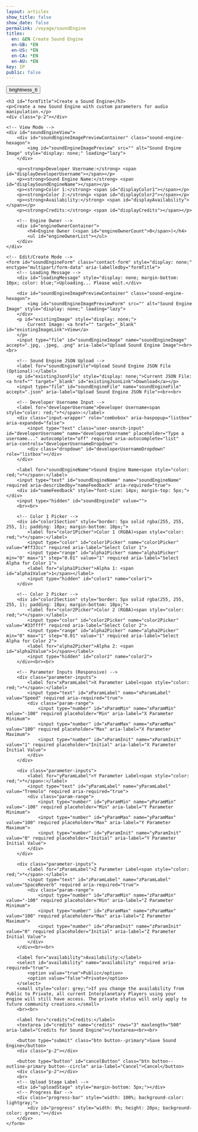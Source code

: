 ```yaml
---
layout: articles
show_title: false
show_date: false
permalink: /voyage/soundEngine
titles:
  en: &EN Create Sound Engine
  en-GB: *EN
  en-US: *EN
  en-CA: *EN
  en-AU: *EN
key: IP
public: false
---
```


<!-- Sound Engine Form Container -->
<div class="form-container">
    <div class="button-container">
        <div class="back-button-container">
            <a href="/voyage" title="Back to Voyage">
                <button id="backButton" class="btn button--outline-primary button--circle" aria-label="Back">
                    <span class="material-symbols-outlined">brightness_6</span>
                </button>
            </a>
        </div>
        <div class="edit-button-container">
            <button id="editButton" class="btn button--outline-primary button--circle" title="Edit Sound Engine" style="display: none;" aria-label="Edit">
                <span class="material-symbols-outlined">edit</span> 
            </button>
        </div>
    </div>

    <h3 id="formTitle">Create a Sound Engine</h3>
    <p>Create a new Sound Engine with custom parameters for audio manipulation.</p>
    <div class="p-2"></div>

    <!-- View Mode -->
    <div id="soundEngineView">
        <div id="soundEngineImagePreviewContainer" class="sound-engine-hexagon">
            <img id="soundEngineImagePreview" src="" alt="Sound Engine Image" style="display: none;" loading="lazy">
        </div>

        <p><strong>Developer Username:</strong> <span id="displayDeveloperUsername"></span></p>
        <p><strong>Sound Engine Name:</strong> <span id="displaySoundEngineName"></span></p>
        <p><strong>Color 1:</strong> <span id="displayColor1"></span></p>
        <p><strong>Color 2:</strong> <span id="displayColor2"></span></p>
        <p><strong>Availability:</strong> <span id="displayAvailability"></span></p>
        <p><strong>Credits:</strong> <span id="displayCredits"></span></p>

        <!-- Engine Owner -->
        <div id="engineOwnerContainer">
            <h4>Engine Owner (<span id="engineOwnerCount">0</span>)</h4>
            <ul id="engineOwnerList"></ul>
        </div>
    </div>

    <!-- Edit/Create Mode -->
    <form id="soundEngineForm" class="contact-form" style="display: none;" enctype="multipart/form-data" aria-labelledby="formTitle">
        <!-- Loading Message -->
        <div id="loadingMessage" style="display: none; margin-bottom: 10px; color: blue;">Uploading... Please wait.</div>

        <div id="soundEngineImagePreviewContainer" class="sound-engine-hexagon">
            <img id="soundEngineImagePreviewForm" src="" alt="Sound Engine Image" style="display: none;" loading="lazy">
        </div>
        <p id="existingImage" style="display: none;">
            Current Image: <a href="" target="_blank" id="existingImageLink">View</a>
        </p>
        <input type="file" id="soundEngineImage" name="soundEngineImage" accept=".jpg, .jpeg, .png" aria-label="Upload Sound Engine Image"><br><br>

        <!-- Sound Engine JSON Upload -->
        <label for="soundEngineFile">Upload Sound Engine JSON File (Optional):</label>
        <p id="existingJsonFile" style="display: none;">Current JSON File: <a href="" target="_blank" id="existingJsonLink">Download</a></p>
        <input type="file" id="soundEngineFile" name="soundEngineFile" accept=".json" aria-label="Upload Sound Engine JSON File"><br><br>

        <!-- Developer Username Input -->
        <label for="developerUsername">Developer Username<span style="color: red;">*</span>:</label>
        <div class="input-wrapper" role="combobox" aria-haspopup="listbox" aria-expanded="false">
            <input type="text" class="user-search-input" id="developerUsername" name="developerUsername" placeholder="Type a username..." autocomplete="off" required aria-autocomplete="list" aria-controls="developerUsernameDropdown">
            <div class="dropdown" id="developerUsernameDropdown" role="listbox"></div>
        </div>

        <label for="soundEngineName">Sound Engine Name<span style="color: red;">*</span>:</label>
        <input type="text" id="soundEngineName" name="soundEngineName" required aria-describedby="nameFeedback" aria-required="true">
        <div id="nameFeedback" style="font-size: 14px; margin-top: 5px;"></div>
        <input type="hidden" id="soundEngineId" value="">
        <br><br>

        <!-- Color 1 Picker -->
        <div id="color1Section" style="border: 5px solid rgba(255, 255, 255, 1); padding: 10px; margin-bottom: 10px;">
            <label for="color1Picker">Color 1 (RGBA)<span style="color: red;">*</span>:</label>
            <input type="color" id="color1Picker" name="color1Picker" value="#ff33cc" required aria-label="Select Color 1">
            <input type="range" id="alpha1Picker" name="alpha1Picker" min="0" max="1" step="0.01" value="1" required aria-label="Select Alpha for Color 1">
            <label for="alpha1Picker">Alpha 1: <span id="alpha1Value">1</span></label>
            <input type="hidden" id="color1" name="color1">
        </div>

        <!-- Color 2 Picker -->
        <div id="color2Section" style="border: 5px solid rgba(255, 255, 255, 1); padding: 10px; margin-bottom: 10px;">
            <label for="color2Picker">Color 2 (RGBA)<span style="color: red;">*</span>:</label>
            <input type="color" id="color2Picker" name="color2Picker" value="#33ffff" required aria-label="Select Color 2">
            <input type="range" id="alpha2Picker" name="alpha2Picker" min="0" max="1" step="0.01" value="1" required aria-label="Select Alpha for Color 2">
            <label for="alpha2Picker">Alpha 2: <span id="alpha2Value">1</span></label>
            <input type="hidden" id="color2" name="color2">
        </div><br><br>

        <!-- Parameter Inputs (Responsive) -->
        <div class="parameter-inputs">
            <label for="xParamLabel">X Parameter Label<span style="color: red;">*</span>:</label>
            <input type="text" id="xParamLabel" name="xParamLabel" value="Speed" required aria-required="true">
            <div class="param-range">
                <input type="number" id="xParamMin" name="xParamMin" value="-100" required placeholder="Min" aria-label="X Parameter Minimum">
                <input type="number" id="xParamMax" name="xParamMax" value="100" required placeholder="Max" aria-label="X Parameter Maximum">
                <input type="number" id="xParamInit" name="xParamInit" value="1" required placeholder="Initial" aria-label="X Parameter Initial Value">
            </div>
        </div>

        <div class="parameter-inputs">
            <label for="yParamLabel">Y Parameter Label<span style="color: red;">*</span>:</label>
            <input type="text" id="yParamLabel" name="yParamLabel" value="Tremolo" required aria-required="true">
            <div class="param-range">
                <input type="number" id="yParamMin" name="yParamMin" value="-100" required placeholder="Min" aria-label="Y Parameter Minimum">
                <input type="number" id="yParamMax" name="yParamMax" value="100" required placeholder="Max" aria-label="Y Parameter Maximum">
                <input type="number" id="yParamInit" name="yParamInit" value="0" required placeholder="Initial" aria-label="Y Parameter Initial Value">
            </div>
        </div>

        <div class="parameter-inputs">
            <label for="zParamLabel">Z Parameter Label<span style="color: red;">*</span>:</label>
            <input type="text" id="zParamLabel" name="zParamLabel" value="SpaceReverb" required aria-required="true">
            <div class="param-range">
                <input type="number" id="zParamMin" name="zParamMin" value="-100" required placeholder="Min" aria-label="Z Parameter Minimum">
                <input type="number" id="zParamMax" name="zParamMax" value="100" required placeholder="Max" aria-label="Z Parameter Maximum">
                <input type="number" id="zParamInit" name="zParamInit" value="0" required placeholder="Initial" aria-label="Z Parameter Initial Value">
            </div>
        </div><br><br>

        <label for="availability">Availability:</label>
        <select id="availability" name="availability" required aria-required="true">
            <option value="true">Public</option>
            <option value="false">Private</option>
        </select>
        <small style="color: grey;">If you change the availability from Public to Private, all current Interplanetary Players using your engine will still have access. The private status will only apply to future community creations.</small>
        <br><br>

        <label for="credits">Credits:</label>
        <textarea id="credits" name="credits" rows="3" maxlength="500" aria-label="Credits for Sound Engine"></textarea><br><br>

        <button type="submit" class="btn button--primary">Save Sound Engine</button>
        <div class="p-2"></div>

        <button type="button" id="cancelButton" class="btn button--outline-primary button--circle" aria-label="Cancel">Cancel</button>
        <div class="p-2"></div>
        <br>
        <!-- Upload Stage Label -->
        <div id="uploadStage" style="margin-bottom: 5px;"></div>
        <!-- Progress Bar -->
        <div class="progress-bar" style="width: 100%; background-color: lightgray;">
            <div id="progress" style="width: 0%; height: 20px; background-color: green;"></div>
        </div>
    </form>
</div>

<!-- Toast Container for Notifications -->
<div id="toastContainer"></div>

<script>
document.addEventListener('DOMContentLoaded', function() {
    const API_BASE_URL = 'https://media.maar.world:443/api'; // Ensure this matches your backend
    const userId = localStorage.getItem('userId'); 
    const DEFAULT_SE_IMAGE_URL = 'https://mw-storage.fra1.cdn.digitaloceanspaces.com/default/default-soundEngine.jpg'; // Replace with your actual default image URL

    if (!userId) {
        showToast('No logged-in user found. Please log in first.', 'error');
        window.location.href = '/login';
        return;
    }

    // DOM Elements
    const formTitle = document.getElementById('formTitle');
    const soundEngineView = document.getElementById('soundEngineView');
    const soundEngineForm = document.getElementById('soundEngineForm');
    const editButton = document.getElementById('editButton');
    const backButton = document.getElementById('backButton');
    const cancelButton = document.getElementById('cancelButton');
    const soundEngineImageInput = document.getElementById('soundEngineImage');
    const soundEngineImagePreviewForm = document.getElementById('soundEngineImagePreviewForm');
    const soundEngineFileInput = document.getElementById('soundEngineFile');
    const nameFeedback = document.getElementById('nameFeedback');
    const progressBar = document.getElementById('progress');
    const uploadStage = document.getElementById('uploadStage');
    const loadingMessage = document.getElementById('loadingMessage');

    const color1Picker = document.getElementById('color1Picker');
    const color2Picker = document.getElementById('color2Picker');
    const alpha1Picker = document.getElementById('alpha1Picker');
    const alpha2Picker = document.getElementById('alpha2Picker');
    const color1Input = document.getElementById('color1');
    const color2Input = document.getElementById('color2');
    const alpha1Value = document.getElementById('alpha1Value');
    const alpha2Value = document.getElementById('alpha2Value');

    const developerUsernameInput = document.getElementById('developerUsername');
    const developerUsernameDropdown = document.getElementById('developerUsernameDropdown'); // Renamed for clarity

    const soundEngineNameInput = document.getElementById('soundEngineName');
    const soundEngineIdInput = document.getElementById('soundEngineId');
    const availabilitySelect = document.getElementById('availability');
    const creditsTextarea = document.getElementById('credits');

    const displayDeveloperUsername = document.getElementById('displayDeveloperUsername');
    const displaySoundEngineName = document.getElementById('displaySoundEngineName');
    const displayColor1 = document.getElementById('displayColor1');
    const displayColor2 = document.getElementById('displayColor2');
    const displayAvailability = document.getElementById('displayAvailability');
    const displayCredits = document.getElementById('displayCredits');
    const soundEngineImagePreview = document.getElementById('soundEngineImagePreview');
    const engineOwnerList = document.getElementById('engineOwnerList');
    const engineOwnerCount = document.getElementById('engineOwnerCount');

    // Flags
    let isEditMode = false;
    let isOwner = false;
    let canEdit = false;

    // Regex for soundEngineName
    const soundEngineNameRegex = /^[a-zA-Z0-9 _-]{1,30}$/;

    // Variable to store the original Sound Engine name
    let originalSoundEngineName = '';

    // Flag to indicate that the form is fully initialized
    let formInitialized = false;

    // Debounce function
    function debounce(func, delay) {
        let debounceTimer;
        return function() {
            const context = this;
            const args = arguments;
            clearTimeout(debounceTimer);
            debounceTimer = setTimeout(() => func.apply(context, args), delay);
        }
    }

    /**
     * Convert Hex to RGBA
     * @param {string} hex 
     * @param {number} alpha 
     * @returns {string}
     */
    function hexToRgba(hex, alpha = 1) {
        let r = 0, g = 0, b = 0;
        if (hex.length === 7) {
            r = parseInt(hex.slice(1, 3), 16);
            g = parseInt(hex.slice(3, 5), 16);
            b = parseInt(hex.slice(5, 7), 16);
        }
        return `rgba(${r},${g},${b},${alpha})`;
    }

    /**
     * Convert RGB to Hex
     * @param {number} r 
     * @param {number} g 
     * @param {number} b 
     * @returns {string}
     */
    function rgbToHex(r, g, b) {
        return `#${((1 << 24) + (r << 16) + (g << 8) + b).toString(16).slice(1).toUpperCase()}`;
    }

    /**
     * Update Border Color for Color Pickers
     */
    function updateBorderColor() {
        const rgbaColor = hexToRgba(color1Picker.value, alpha1Picker.value);
        const color1Section = document.getElementById('color1Section');
        if (color1Section) {
            color1Section.style.borderColor = rgbaColor;
        }
        color1Input.value = rgbaColor;
        alpha1Value.innerText = alpha1Picker.value;
    }

    function updateBorderColor2() {
        const rgbaColor = hexToRgba(color2Picker.value, alpha2Picker.value);
        const color2Section = document.getElementById('color2Section');
        if (color2Section) {
            color2Section.style.borderColor = rgbaColor;
        }
        color2Input.value = rgbaColor;
        alpha2Value.innerText = alpha2Picker.value;
    }

    // Event listeners for color pickers
    color1Picker.addEventListener('input', updateBorderColor);
    alpha1Picker.addEventListener('input', updateBorderColor);
    color2Picker.addEventListener('input', updateBorderColor2);
    alpha2Picker.addEventListener('input', updateBorderColor2);

    // Initial call to set border color
    updateBorderColor();
    updateBorderColor2();

    /**
     * Function to Update Edit Button Based on Mode
     */
    function updateEditButton() {
        if (isEditMode) {
            // In Edit Mode: Show 'visibility' icon to switch to View Mode
            editButton.innerHTML = '<span class="material-symbols-outlined">visibility</span>';
            editButton.title = 'View Sound Engine';
            editButton.setAttribute('aria-label', 'View');
        } else {
            // In View Mode: Show 'edit' icon to switch to Edit Mode
            editButton.innerHTML = '<span class="material-symbols-outlined">edit</span>';
            editButton.title = 'Edit Sound Engine';
            editButton.setAttribute('aria-label', 'Edit');
        }
    }

    /**
     * Function to Update the URL Based on Mode
     * @param {string} mode - 'edit' or 'view'
     * @param {string} soundEngineId 
     */
    function updateURL(mode, soundEngineId) {
        const newURL = `/voyage/soundEngine?mode=${mode}&id=${encodeURIComponent(soundEngineId)}`;
        history.pushState({ mode }, '', newURL);
    }

    /**
     * Function to Handle Mode Toggle
     */
    function handleModeToggle(currentSoundEngineId) {
        if (isEditMode) {
            // Switch to View Mode
            isEditMode = false;
            toggleViewMode('view');
            loadSoundEngineDetails(currentSoundEngineId);
            updateURL('view', currentSoundEngineId);
        } else {
            // Switch to Edit Mode
            isEditMode = true;
            toggleViewMode('form');
            updateURL('edit', currentSoundEngineId);
        }
        updateEditButton();
    }

    /**
     * Initialize Edit Button and Event Listener
     */
    function initializeEditButton(currentSoundEngineId) {
        if (editButton) {
            editButton.style.display = 'block'; // Ensure the edit button is visible based on ownership
            updateEditButton(); // Set initial icon based on mode

            editButton.addEventListener('click', function() {
                handleModeToggle(currentSoundEngineId);
            });
        }
    }

    /**
     * Handle Browser Navigation (Back/Forward)
     */
    window.addEventListener('popstate', function(event) {
        if (event.state && event.state.mode) {
            const mode = event.state.mode;
            if (mode === 'edit') {
                isEditMode = true;
                toggleViewMode('form');
            } else {
                isEditMode = false;
                toggleViewMode('view');
                loadSoundEngineDetails(currentSoundEngineId);
            }
            updateEditButton();
        }
    });

    /**
     * Toggle between View and Form Modes
     * @param {string} mode - 'view' or 'form'
     */
    function toggleViewMode(mode) {
        if (mode === 'form') {
            soundEngineView.style.display = 'none';
            soundEngineForm.style.display = 'block';
        } else if (mode === 'view') {
            soundEngineView.style.display = 'block';
            soundEngineForm.style.display = 'none';
        }
    }

    /**
     * Handle mode logic and load sound engine details
     */
    const urlParams = new URLSearchParams(window.location.search);
    const modeParam = urlParams.get('mode');
    const currentSoundEngineId = urlParams.get('id') || '';

    if (modeParam === 'edit' && currentSoundEngineId) {
        formTitle.innerText = 'Edit Sound Engine';
        isEditMode = true;
        loadSoundEngineDetails(currentSoundEngineId);
        toggleViewMode('form'); // Show the form for editing
    } else if (modeParam === 'view' && currentSoundEngineId) {
        formTitle.innerText = 'Sound Engine Details';
        isEditMode = false;
        loadSoundEngineDetails(currentSoundEngineId);
        toggleViewMode('view'); // Show the view mode
    } else {
        formTitle.innerText = 'Create a Sound Engine';
        toggleViewMode('form'); // Show the form for creation
        isEditMode = false;
        formInitialized = true; // For creation mode, form is initialized immediately

        // Set default image in creation mode
        soundEngineImagePreviewForm.src = DEFAULT_SE_IMAGE_URL;
        soundEngineImagePreviewForm.style.display = 'block';
    }


    // Initialize Edit Button after determining the mode
    if (currentSoundEngineId) {
        initializeEditButton(currentSoundEngineId);
    }

    /**
     * Function to load Sound Engine details based on ID
     * @param {string} soundEngineId 
     */
    async function loadSoundEngineDetails(soundEngineId) {
        try {
            const response = await fetch(`${API_BASE_URL}/soundEngines/${soundEngineId}`, {
                credentials: 'include', // Use HTTP-only cookies for authentication
                headers: {
                    'Content-Type': 'application/json'
                }
            });

            if (!response.ok) {
                throw new Error(`Server responded with status ${response.status}`);
            }

            const data = await response.json();
            console.log('Load Sound Engine Details Response:', data);
            console.log('soundEngine:', data.soundEngine); // Added for debugging

            if (data.success && data.soundEngine) {
                const soundEngine = data.soundEngine;

                // Adjust based on your backend's owner field
                isOwner = soundEngine.ownerDetails && soundEngine.ownerDetails.ownerId === userId;

                canEdit = isOwner; // Adjust based on your permission logic
                console.log('Is user the owner?', isOwner);
                console.log('Can user edit?', canEdit);

                populateViewMode(soundEngine);
                populateFormMode(soundEngine);

                // Store the original name
                originalSoundEngineName = soundEngine.soundEngineName;

                // Show or hide edit button based on ownership
                if (isOwner) {
                    editButton.style.display = 'block';
                    updateEditButton(); // Update the edit button based on the current mode
                } else {
                    editButton.style.display = 'none';
                }

                // Toggle to the appropriate mode
                if (isEditMode) {
                    toggleViewMode('form');
                } else {
                    toggleViewMode('view');
                }

                // Mark form as initialized after populating data
                formInitialized = true;

            } else {
                showToast(data.message || 'Failed to load Sound Engine details.', 'error');
            }
        } catch (error) {
            console.error('Error fetching Sound Engine details:', error);
            showToast('An error occurred while loading Sound Engine details.', 'error');
        }
    }

    /**
     * Populate View Mode with Sound Engine Data
     * @param {object} soundEngine 
     */
    function populateViewMode(soundEngine) {
        displayDeveloperUsername.innerText = soundEngine.developerUsername;
        displaySoundEngineName.innerText = soundEngine.soundEngineName;
        displayColor1.innerText = soundEngine.color1;
        displayColor2.innerText = soundEngine.color2;
        displayAvailability.innerText = soundEngine.isPublic ? 'Public' : 'Private';
        displayCredits.innerText = soundEngine.credits || 'No credits provided';

                // Image Display
        if (soundEngine.soundEngineImageURL) {
            soundEngineImagePreview.src = soundEngine.soundEngineImageURL;
            soundEngineImagePreview.style.display = 'block';
        } else {
            soundEngineImagePreview.src = DEFAULT_SE_IMAGE_URL;
            soundEngineImagePreview.style.display = 'block';
        }

        // Engine Owner Details
        engineOwnerList.innerHTML = ''; // Clear existing list

        if (soundEngine.ownerDetails) {
            const owner = soundEngine.ownerDetails;
            const li = document.createElement('li');
            li.classList.add('user-list-item');

            li.innerHTML = `
                <div class="user-profile-pic">
                    <img src="${owner.profileImage ? `https://media.maar.world${owner.profileImage}` : 'https://media.maar.world/uploads/default/default-profile.jpg'}" alt="${owner.username}" loading="lazy">
                </div>
                <div class="user-details">
                    <div class="user-display-name">${owner.displayName || 'Unknown'}</div>
                    <div class="user-username">
                        <a href="/xplorer/?username=${encodeURIComponent(owner.username)}" target="_self">
                            @${owner.username || 'Unknown'}
                        </a>
                    </div>
                </div>
            `;
            engineOwnerList.appendChild(li);
            engineOwnerCount.innerText = 1;
        } else {
            engineOwnerList.innerHTML = '<li>No owner details available.</li>';
            engineOwnerCount.innerText = 0;
        }
    }

    /**
     * Populate Form Mode with Sound Engine Data for Editing
     * @param {object} soundEngine 
     */
    function populateFormMode(soundEngine) {
        developerUsernameInput.value = soundEngine.developerUsername;
        soundEngineNameInput.value = soundEngine.soundEngineName;
        color1Input.value = soundEngine.color1;
        color2Input.value = soundEngine.color2;
        availabilitySelect.value = soundEngine.isPublic.toString();
        creditsTextarea.value = soundEngine.credits || '';
        soundEngineIdInput.value = soundEngine._id;

        // Show existing image
        if (soundEngine.soundEngineImageURL) {
            const existingImage = document.getElementById('existingImage'); // Ensure these elements exist
            const existingImageLink = document.getElementById('existingImageLink');
            existingImage.style.display = 'block';
            existingImageLink.href = soundEngine.soundEngineImageURL;
            existingImageLink.textContent = soundEngine.soundEngineImageKey.split('/').pop();
            soundEngineImagePreviewForm.src = soundEngine.soundEngineImageURL;
            soundEngineImagePreviewForm.style.display = 'block';
        } else {
            const existingImage = document.getElementById('existingImage');
            soundEngineImagePreviewForm.style.display = 'none';
            if (existingImage) {
                existingImage.style.display = 'none';
            }
        }

        // Show existing JSON file
        const existingJsonFile = document.getElementById('existingJsonFile');
        const existingJsonLink = document.getElementById('existingJsonLink');
        if (soundEngine.soundEngineFileURL) {
            existingJsonFile.style.display = 'block';
            existingJsonLink.href = soundEngine.soundEngineFileURL;
            existingJsonLink.textContent = soundEngine.soundEngineFileKey.split('/').pop();
        } else {
            existingJsonFile.style.display = 'none';
        }

        // Update color pickers based on stored RGBA values
        const [r1, g1, b1, a1] = extractRGBAValues(soundEngine.color1);
        const [r2, g2, b2, a2] = extractRGBAValues(soundEngine.color2);

        color1Picker.value = rgbToHex(r1, g1, b1);
        alpha1Picker.value = a1;
        updateBorderColor();

        color2Picker.value = rgbToHex(r2, g2, b2);
        alpha2Picker.value = a2;
        updateBorderColor2();
    }

    /**
     * Helper Function to Extract RGBA Values
     * @param {string} rgbaString 
     * @returns {Array} [r, g, b, a]
     */
    function extractRGBAValues(rgbaString) {
        const rgbaMatch = rgbaString.match(/rgba?\((\d+),\s*(\d+),\s*(\d+),?\s*(\d*(?:\.\d+)?)?\)/);
        if (rgbaMatch) {
            const [, r, g, b, a = 1] = rgbaMatch;
            return [parseInt(r), parseInt(g), parseInt(b), parseFloat(a)];
        }
        return [0, 0, 0, 1]; // Default values if parsing fails
    }

/**
 * Show Toast Notifications
 * @param {string} message - The message to display.
 * @param {string} type - The type of toast ('success' or 'error').
 */
function showToast(message, type = 'success') {
    console.log(`showToast called with message: "${message}", type: "${type}"`);
    const toastContainer = document.getElementById('toastContainer');
    if (!toastContainer) {
        console.error('Toast container not found!');
        return;
    }

    // Create Toast Element
                const toast = document.createElement('div');
            const toastId = `toast_${Date.now()}`;
            toast.classList.add('toast', type);
            toast.setAttribute('id', toastId);
            toast.setAttribute('role', 'alert');
            toast.setAttribute('aria-live', 'assertive');
            toast.setAttribute('aria-atomic', 'true');
            toast.setAttribute('tabindex', '0'); // Make focusable

            // Close Button
            const closeBtn = document.createElement('button');
            closeBtn.classList.add('close-btn');
            closeBtn.innerHTML = '&times;';
            closeBtn.setAttribute('aria-label', 'Close notification');
            closeBtn.onclick = () => {
                toast.classList.remove('show');
                setTimeout(() => {
                    const toastElem = document.getElementById(toastId);
                    if (toastElem) {
                        toastElem.remove();
                        console.log(`Toast "${toastId}" removed from DOM.`);
                    }
                }, 500);
            };

            // Append Close Button and Message to Toast
            toast.appendChild(closeBtn);
            toast.appendChild(document.createTextNode(message));
            toastContainer.appendChild(toast);
            console.log(`Toast "${toastId}" appended to #toastContainer.`);

            // Show the toast with animation
            setTimeout(() => {
                toast.classList.add('show');
                console.log(`Toast "${toastId}" shown.`);
                if (type === 'error') {
                    toast.focus(); // Shift focus to the toast for immediate notification
                }
            }, 100);

            // Determine auto-close behavior based on toast type
            if (type === 'success') {
                // Auto-close success toasts after 3 seconds
                setTimeout(() => {
                    toast.classList.remove('show');
                    console.log(`Toast "${toastId}" hiding.`);
                    setTimeout(() => {
                        const toastElem = document.getElementById(toastId);
                        if (toastElem) {
                            toastElem.remove();
                            console.log(`Toast "${toastId}" removed from DOM.`);
                        }
                    }, 500);
                }, 3000);
            }
        }

    /**
     * Disable or Enable Form Inputs
     * @param {boolean} disable 
     */
    function disableFormInputs(disable) {
        const inputs = soundEngineForm.querySelectorAll('input, textarea, select, button');
        inputs.forEach(input => {
            input.disabled = disable;
        });
    }

    /**
     * Function to submit Sound Engine data (Create)
     */
    async function handleFormSubmit(event) {
        event.preventDefault();

        // Disable form to prevent multiple submissions
        disableFormInputs(true);
        showLoading(true);
        progressBar.style.width = '0%';
        uploadStage.innerText = 'Uploading... Please wait.';

        try {
            // Extract necessary fields
            const ownerId = userId;
            const isPublic = availabilitySelect.value === 'true';
            const developerUsername = developerUsernameInput.value.trim();
            const soundEngineName = soundEngineNameInput.value.trim();
            const color1 = color1Input.value;
            const color2 = color2Input.value;
            const xParam = JSON.stringify({
                label: document.getElementById('xParamLabel').value.trim(),
                min: parseFloat(document.getElementById('xParamMin').value),
                max: parseFloat(document.getElementById('xParamMax').value),
                initValue: parseFloat(document.getElementById('xParamInit').value)
            });
            const yParam = JSON.stringify({
                label: document.getElementById('yParamLabel').value.trim(),
                min: parseFloat(document.getElementById('yParamMin').value),
                max: parseFloat(document.getElementById('yParamMax').value),
                initValue: parseFloat(document.getElementById('yParamInit').value)
            });
            const zParam = JSON.stringify({
                label: document.getElementById('zParamLabel').value.trim(),
                min: parseFloat(document.getElementById('zParamMin').value),
                max: parseFloat(document.getElementById('zParamMax').value),
                initValue: parseFloat(document.getElementById('zParamInit').value)
            });
            const credits = creditsTextarea.value.trim();

            // Prepare payload for /submit
            const submitPayload = {
                ownerId,
                isPublic,
                developerUsername,
                soundEngineName,
                color1,
                color2,
                xParam,
                yParam,
                zParam,
                credits
            };

            // Handle files
            const soundEngineImage = soundEngineImageInput.files[0];
            if (soundEngineImage) {
                submitPayload.soundEngineImageFileName = soundEngineImage.name;
                submitPayload.soundEngineImageFileType = soundEngineImage.type;
            }

            const soundEngineFile = soundEngineFileInput.files[0];
            if (soundEngineFile) {
                submitPayload.soundEngineFileName = soundEngineFile.name;
                submitPayload.soundEngineFileType = soundEngineFile.type;
            }

            // Real-time validation for soundEngineName
            if (!soundEngineNameRegex.test(soundEngineName)) {
                throw new Error('Invalid Sound Engine Name format. Use 1-30 characters: letters, numbers, underscores, or hyphens.');
            }

            const isUnique = await checkSoundEngineExists(soundEngineName);
            if (!isUnique) {
                throw new Error('Sound Engine name is already taken. Please choose another one.');
            }

            // Show loading message
            uploadStage.innerText = 'Submitting Sound Engine Data...';

            console.log('Submitting payload to /soundEngines/submit:', submitPayload); // Debugging

            // Make API call to /submit
            const submitResponse = await fetch(`${API_BASE_URL}/soundEngines/submit`, {
                method: 'POST',
                credentials: 'include', // Use HTTP-only cookies for authentication
                headers: {
                    'Content-Type': 'application/json'
                },
                body: JSON.stringify(submitPayload)
            });

            let submitData;
            try {
                submitData = await submitResponse.json();
            } catch (jsonError) {
                const text = await submitResponse.text();
                throw new Error(`Unexpected response format: ${text}`);
            }

            console.log('API Response Status:', submitResponse.status);
            console.log('API Response Data:', submitData);

            if (!submitData.success) {
                throw new Error(submitData.message || 'Failed to create Sound Engine.');
            }

            const { soundEngineId, uploadURLs, uploadKeys } = submitData;

            // Update progress
            progressBar.style.width = '25%';
            uploadStage.innerText = 'Uploading Image...';

            // Step 2: Upload files to presigned URLs with progress
            // Function to upload a single file with progress
            function uploadFileWithProgress(file, url, stageDescription) {
                return new Promise((resolve, reject) => {
                    const xhr = new XMLHttpRequest();
                    xhr.open('PUT', url, true);
                    xhr.setRequestHeader('Content-Type', file.type);

                    xhr.upload.onprogress = function(event) {
                        if (event.lengthComputable) {
                            const percentComplete = (event.loaded / event.total) * 100;
                            // Calculate overall progress based on stages
                            let stageProgress = 0;
                            if (stageDescription === 'Image') stageProgress = 25;
                            if (stageDescription === 'Sound Engine JSON') stageProgress = 50;
                            progressBar.style.width = `${stageProgress + (percentComplete / 100) * 25}%`;
                        }
                    };

                    xhr.onload = function() {
                        if (xhr.status === 200 || xhr.status === 204) {
                            resolve();
                        } else {
                            reject(new Error(`Failed to upload ${file.name}: ${xhr.statusText}`));
                        }
                    };

                    xhr.onerror = function() {
                        reject(new Error(`Network error while uploading ${file.name}.`));
                    };

                    xhr.send(file);
                });
            }

            // Upload Image
            if (soundEngineImage && uploadURLs.soundEngineImageURL) {
                uploadStage.innerText = 'Uploading Image...';
                await uploadFileWithProgress(soundEngineImage, uploadURLs.soundEngineImageURL, 'Image');
            }

            // Update progress
            progressBar.style.width = '50%';
            uploadStage.innerText = 'Uploading Sound Engine JSON File...';

            // Upload Sound Engine JSON File
            if (soundEngineFile && uploadURLs.soundEngineFileURL) {
                await uploadFileWithProgress(soundEngineFile, uploadURLs.soundEngineFileURL, 'Sound Engine JSON');
            }

            // Update progress
            progressBar.style.width = '75%';
            uploadStage.innerText = 'Finalizing Sound Engine...';

            // Step 3: Finalize Sound Engine
            const finalizePayload = {
                soundEngineId,
                soundEngineImageKey: uploadKeys.soundEngineImageKey || '',
                soundEngineFileKey: uploadKeys.soundEngineFileKey || ''
            };

            console.log('Finalizing Sound Engine with payload:', finalizePayload); // Debugging

            const finalizeResponse = await fetch(`${API_BASE_URL}/soundEngines/finalize`, {
                method: 'POST',
                credentials: 'include', // Use HTTP-only cookies for authentication
                headers: {
                    'Content-Type': 'application/json'
                },
                body: JSON.stringify(finalizePayload)
            });

            let finalizeData;
            try {
                finalizeData = await finalizeResponse.json();
            } catch (jsonError) {
                const text = await finalizeResponse.text();
                throw new Error(`Unexpected response format: ${text}`);
            }

            if (!finalizeData.success) {
                throw new Error(finalizeData.message || 'Failed to finalize Sound Engine.');
            }

            // Update progress
            progressBar.style.width = '100%';
            uploadStage.innerText = 'Sound Engine Created Successfully!';

            // Show success toast
            showToast('Sound Engine created successfully!', 'success');

            // Update sessionData.enginesOwned in localStorage
            const sessionData = JSON.parse(localStorage.getItem('sessionData')) || {};
            if (Array.isArray(sessionData.enginesOwned)) {
                sessionData.enginesOwned.push(soundEngineId);
            } else {
                sessionData.enginesOwned = [soundEngineId];
            }
            localStorage.setItem('sessionData', JSON.stringify(sessionData));

            // Clear cache if using lscache
            if (typeof lscache !== 'undefined') { // Check if lscache is available
                lscache.remove(`profile_${userId}`);
                lscache.remove(`soundEngines_batch_${userId}`);
            }

            // Redirect to view mode after a short delay to allow the toast to be visible
            setTimeout(() => {
                window.location.href = `/voyage/soundEngine?mode=view&id=${encodeURIComponent(soundEngineId)}`;
            }, 3000); // 3-second delay

        } catch (error) {
            console.error('Error during Sound Engine submission:', error);
            showToast(error.message, 'error');
        } finally {
            // Re-enable form inputs and reset progress bar
            disableFormInputs(false);
            showLoading(false);
            progressBar.style.width = '0%';
            uploadStage.innerText = '';
        }
    }

async function handleEditSubmit(event) {
    event.preventDefault();

    // Disable form to prevent multiple submissions
    disableFormInputs(true);
    showLoading(true);
    progressBar.style.width = '0%';
    uploadStage.innerText = 'Updating Sound Engine...';

    try {
        // Extract Sound Engine ID
        const soundEngineId = soundEngineIdInput.value;
        if (!soundEngineId) {
            throw new Error('Sound Engine ID is missing.');
        }

        // Extract form data
        const isPublic = availabilitySelect.value === 'true';
        const developerUsername = developerUsernameInput.value.trim();
        const soundEngineName = soundEngineNameInput.value.trim();
        const color1 = color1Input.value;
        const color2 = color2Input.value;
        const xParam = JSON.stringify({
            label: document.getElementById('xParamLabel').value.trim(),
            min: parseFloat(document.getElementById('xParamMin').value),
            max: parseFloat(document.getElementById('xParamMax').value),
            initValue: parseFloat(document.getElementById('xParamInit').value)
        });
        const yParam = JSON.stringify({
            label: document.getElementById('yParamLabel').value.trim(),
            min: parseFloat(document.getElementById('yParamMin').value),
            max: parseFloat(document.getElementById('yParamMax').value),
            initValue: parseFloat(document.getElementById('yParamInit').value)
        });
        const zParam = JSON.stringify({
            label: document.getElementById('zParamLabel').value.trim(),
            min: parseFloat(document.getElementById('zParamMin').value),
            max: parseFloat(document.getElementById('zParamMax').value),
            initValue: parseFloat(document.getElementById('zParamInit').value)
        });
        const credits = creditsTextarea.value.trim();

        // Prepare payload for /soundEngines/:id (PATCH)
        const patchPayload = {
            ownerId: userId,
            isPublic,
            developerUsername,
            soundEngineName,
            color1,
            color2,
            xParam,
            yParam,
            zParam,
            credits
        };

        // Handle files
        const soundEngineImage = soundEngineImageInput.files[0];
        if (soundEngineImage) {
            patchPayload.newSoundEngineImageFileName = soundEngineImage.name;
            patchPayload.newSoundEngineImageFileType = soundEngineImage.type;
        }

        const soundEngineFile = soundEngineFileInput.files[0];
        if (soundEngineFile) {
            patchPayload.newSoundEngineFileName = soundEngineFile.name;
            patchPayload.newSoundEngineFileType = soundEngineFile.type;
        }

        // Real-time validation for soundEngineName
        if (!soundEngineNameRegex.test(soundEngineName)) {
            throw new Error('Invalid Sound Engine Name format. Use 1-30 characters: letters, numbers, underscores, or hyphens.');
        }

        const isAvailable = await checkSoundEngineExists(soundEngineName, soundEngineId);
        if (!isAvailable) {
            throw new Error('Sound Engine name is already taken. Please choose another one.');
        }

        // Show loading message
        uploadStage.innerText = 'Updating Sound Engine Data...';

        console.log('Submitting payload to /soundEngines/:id (PATCH):', patchPayload); // Debugging

        // Make API call to /soundEngines/:id (PATCH)
        const patchResponse = await fetch(`${API_BASE_URL}/soundEngines/${soundEngineId}`, {
            method: 'PATCH',
            credentials: 'include', // Use HTTP-only cookies for authentication
            headers: {
                'Content-Type': 'application/json'
            },
            body: JSON.stringify(patchPayload)
        });

        let patchData;
        try {
            patchData = await patchResponse.json();
        } catch (jsonError) {
            const text = await patchResponse.text();
            throw new Error(`Unexpected response format: ${text}`);
        }

        console.log('API Response Status:', patchResponse.status);
        console.log('API Response Data:', patchData);

        if (!patchData.success) {
            throw new Error(patchData.message || 'Failed to update Sound Engine.');
        }

        // Update progress
        progressBar.style.width = '25%';
        uploadStage.innerText = 'Uploading Image...';

        // Step 2: Upload files to presigned URLs with progress
        const { uploadURLs, uploadKeys } = patchData;

        // Function to upload a single file with progress (reuse from create)
        function uploadFileWithProgress(file, url, stageDescription) {
            return new Promise((resolve, reject) => {
                const xhr = new XMLHttpRequest();
                xhr.open('PUT', url, true);
                xhr.setRequestHeader('Content-Type', file.type);

                xhr.upload.onprogress = function(event) {
                    if (event.lengthComputable) {
                        const percentComplete = (event.loaded / event.total) * 100;
                        // Calculate overall progress based on stages
                        let stageProgress = 0;
                        if (stageDescription === 'Image') stageProgress = 25;
                        if (stageDescription === 'Sound Engine JSON') stageProgress = 50;
                        progressBar.style.width = `${stageProgress + (percentComplete / 100) * 25}%`;
                    }
                };

                xhr.onload = function() {
                    if (xhr.status === 200 || xhr.status === 204) {
                        resolve();
                    } else {
                        reject(new Error(`Failed to upload ${file.name}: ${xhr.statusText}`));
                    }
                };

                xhr.onerror = function() {
                    reject(new Error(`Network error while uploading ${file.name}.`));
                };

                xhr.send(file);
            });
        }

        // Upload Image
        if (soundEngineImage && uploadURLs.soundEngineImageURL) {
            uploadStage.innerText = 'Uploading Image...';
            await uploadFileWithProgress(soundEngineImage, uploadURLs.soundEngineImageURL, 'Image');
        }

        // Update progress
        progressBar.style.width = '50%';
        uploadStage.innerText = 'Uploading Sound Engine JSON File...';

        // Upload Sound Engine JSON File
        if (soundEngineFile && uploadURLs.soundEngineFileURL) {
            await uploadFileWithProgress(soundEngineFile, uploadURLs.soundEngineFileURL, 'Sound Engine JSON');
        }

        // Update progress
        progressBar.style.width = '75%';
        uploadStage.innerText = 'Finalizing Sound Engine...';

        // Step 3: Finalize Sound Engine
        const finalizePayload = {
            soundEngineId,
            soundEngineImageKey: uploadKeys.soundEngineImageKey || '',
            soundEngineFileKey: uploadKeys.soundEngineFileKey || ''
        };

        console.log('Finalizing Sound Engine with payload:', finalizePayload); // Debugging

        const finalizeResponse = await fetch(`${API_BASE_URL}/soundEngines/finalize`, {
            method: 'POST',
            credentials: 'include', // Use HTTP-only cookies for authentication
            headers: {
                'Content-Type': 'application/json'
            },
            body: JSON.stringify(finalizePayload)
        });

        let finalizeData;
        try {
            finalizeData = await finalizeResponse.json();
        } catch (jsonError) {
            const text = await finalizeResponse.text();
            throw new Error(`Unexpected response format: ${text}`);
        }

        if (!finalizeData.success) {
            throw new Error(finalizeData.message || 'Failed to finalize Sound Engine.');
        }

        // Update progress
        progressBar.style.width = '100%';
        uploadStage.innerText = 'Sound Engine Updated Successfully!';

        // Show success toast
        showToast('Sound Engine updated successfully!', 'success');

        // Clear cache if using lscache
        if (typeof lscache !== 'undefined') { // Check if lscache is available
            lscache.remove(`profile_${userId}`);
            lscache.remove(`soundEngines_batch_${userId}`);
        }

        // Redirect to view mode after a short delay to allow the toast to be visible
        setTimeout(() => {
            window.location.href = `/voyage/soundEngine?mode=view&id=${encodeURIComponent(soundEngineId)}`;
        }, 3000); // 3-second delay

    } catch (error) {
        console.error('Error during Sound Engine update:', error);
        showToast(error.message, 'error');
    } finally {
        // Re-enable form inputs and reset progress bar
        disableFormInputs(false);
        showLoading(false);
        progressBar.style.width = '0%';
        uploadStage.innerText = '';
    }
}

    /**
     * Function to check if a Sound Engine name exists (for real-time validation)
     * @param {string} soundEngineName 
     * @param {string} soundEngineId 
     * @returns {boolean}
     */
    async function checkSoundEngineExists(soundEngineName, soundEngineId = null) {
        try {
            const url = new URL(`${API_BASE_URL}/soundEngines/exists`);
            url.searchParams.append('soundEngineName', soundEngineName);
            if (soundEngineId) {
                url.searchParams.append('id', soundEngineId);
            }

            const response = await fetch(url, {
                credentials: 'include',
                headers: {
                    'Content-Type': 'application/json'
                }
            });

            if (!response.ok) {
                throw new Error(`Server responded with status ${response.status}`);
            }

            const data = await response.json();

            if (!data.success) {
                throw new Error(data.message || 'Failed to check Sound Engine name.');
            }

            return !data.exists; // true if name is available
        } catch (error) {
            console.error('Error checking Sound Engine existence:', error);
            return false;
        }
    }

    /**
     * Handle Sound Engine Name Input for Duplication Check
     */
soundEngineNameInput.addEventListener('input', debounce(async function(e) {
    // Do not process input events until form is initialized
    if (!formInitialized) return;

    const soundEngineName = e.target.value.trim();
    const soundEngineId = soundEngineIdInput.value;

    console.log('isEditMode:', isEditMode);
    console.log('soundEngineName:', soundEngineName);
    console.log('originalSoundEngineName:', originalSoundEngineName);

    // Skip uniqueness check if the name hasn't changed
    if (isEditMode && soundEngineName.toLowerCase() === originalSoundEngineName.toLowerCase()) {
        nameFeedback.innerText = 'Sound Engine name is available.';
        nameFeedback.style.color = 'green';
        return;
    }

    if (!soundEngineNameRegex.test(soundEngineName)) {
        nameFeedback.innerText = 'Invalid format. Use 1-30 characters: letters, numbers, underscores, hyphens, or spaces.';
        nameFeedback.style.color = 'red';
        return;
    }

    const isAvailable = await checkSoundEngineExists(soundEngineName, soundEngineId);
    if (!isAvailable) {
        nameFeedback.innerText = 'Sound Engine name is already taken.';
        nameFeedback.style.color = 'red';
    } else {
        nameFeedback.innerText = 'Sound Engine name is available.';
        nameFeedback.style.color = 'green';
    }
}, 300));
    /**
     * Handle Image Input Change for Preview
     */
soundEngineImageInput.addEventListener('change', function() {
    const file = this.files[0];
    if (file && file.type.startsWith('image/')) {
        const reader = new FileReader();
        reader.onload = function(e) {
            soundEngineImagePreviewForm.src = e.target.result;
            soundEngineImagePreviewForm.style.display = 'block';
        };
        reader.readAsDataURL(file);
    } else {
        soundEngineImagePreviewForm.src = DEFAULT_SE_IMAGE_URL;
        soundEngineImagePreviewForm.style.display = 'block';
    }
});

    /**
     * Handle Form Submission based on Mode
     */
    soundEngineForm.addEventListener('submit', function(event) {
        if (isEditMode) {
            handleEditSubmit(event);
        } else {
            handleFormSubmit(event);
        }
    });

    /**
     * Function to show or hide loading indicators
     * @param {boolean} show 
     */
    function showLoading(show) {
        if (loadingMessage) {
            loadingMessage.style.display = show ? 'block' : 'none';
        }
    }

    /**
     * Cancel Button Event Listener
     */
        cancelButton.addEventListener('click', function() {
            if (isEditMode) {
                // Switch back to view mode if in edit mode
                isEditMode = false;
                toggleViewMode('view');
                updateURL('view', soundEngineIdInput.value); // Update URL to reflect view mode
                loadSoundEngineDetails(soundEngineIdInput.value); // Reload details in view mode
                updateEditButton(); // Adjust the edit button icon and title
            } else {
                // If not in edit mode, return to the main sound engine list or home page
                window.location.href = '/voyage';
            }
        });


});
</script>
